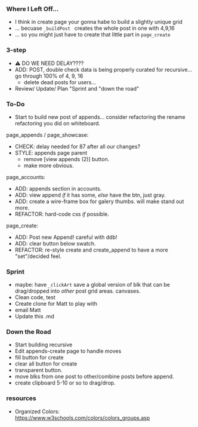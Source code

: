 ### Where I Left Off...
* I think in create page your gonna habe to build a slightly unique grid
* ... becuase `_buildPost ` creates the whole post in one with 4,9,16
* ... so you might just have to create that little part in `page_create`

### 3-step
* ⚠️ DO WE NEED DELAY????
* ADD: POST, double check data is being properly curated for recursive... go through 100% of 4, 9, 16
  * delete dead posts for users...
* Review/ Update/ Plan "Sprint and "down the road"

### To-Do
* Start to build new post of appends... consider refactoring the rename refactoring you did on whiteboard.

page_appends / page_showcase:
* CHECK: delay needed for 87 after all our changes?
* STYLE: appends page parent
  * remove [view appends (2)] button.
  * make more obvious.

page_accounts:
* ADD: appends section in accounts.
* ADD: view append *if* it has some, *else* have the btn, just gray.
* ADD: create a wire-frame box for galery thumbs. will make stand out more.
* REFACTOR: hard-code css *if* possible.

page_create:
* ADD: Post new Append! careful with ddb!
* ADD: clear button below swatch.
* REFACTOR: re-style create and create_append to have a more "set"/decided feel.

### Sprint
* maybe: have `_clickArt` save a global version of blk that can be drag/dropped into *other* post grid areas. canvases.
* Clean code, test
* Create clone for Matt to play with
* email Matt
* Update this .md

### Down the Road
* Start building recursive
* Edit appends-create page to handle moves
* fill button for create
* clear all button for create
* transparent button.
* move blks from one post to other/combine posts before append.
* create clipboard 5-10  or so to drag/drop.

### resources
* Organized Colors: https://www.w3schools.com/colors/colors_groups.asp
